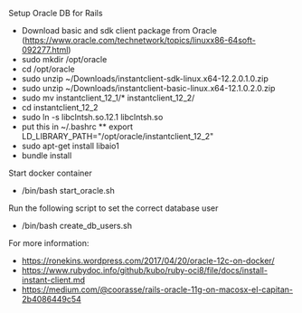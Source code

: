 Setup Oracle DB for Rails

* Download basic and sdk client package from Oracle (https://www.oracle.com/technetwork/topics/linuxx86-64soft-092277.html)
* sudo mkdir /opt/oracle
* cd /opt/oracle
* sudo unzip ~/Downloads/instantclient-sdk-linux.x64-12.2.0.1.0.zip
* sudo unzip ~/Downloads/instantclient-basic-linux.x64-12.1.0.2.0.zip
* sudo mv instantclient_12_1/* instantclient_12_2/
* cd instantclient_12_2
* sudo ln -s libclntsh.so.12.1 libclntsh.so
* put this in ~/.bashrc 
** export LD_LIBRARY_PATH="/opt/oracle/instantclient_12_2"
* sudo apt-get install libaio1
* bundle install

Start docker container
* /bin/bash start_oracle.sh

Run the following script to set the correct database user
* /bin/bash create_db_users.sh

For more information:
* https://ronekins.wordpress.com/2017/04/20/oracle-12c-on-docker/
* https://www.rubydoc.info/github/kubo/ruby-oci8/file/docs/install-instant-client.md
* https://medium.com/@coorasse/rails-oracle-11g-on-macosx-el-capitan-2b4086449c54
